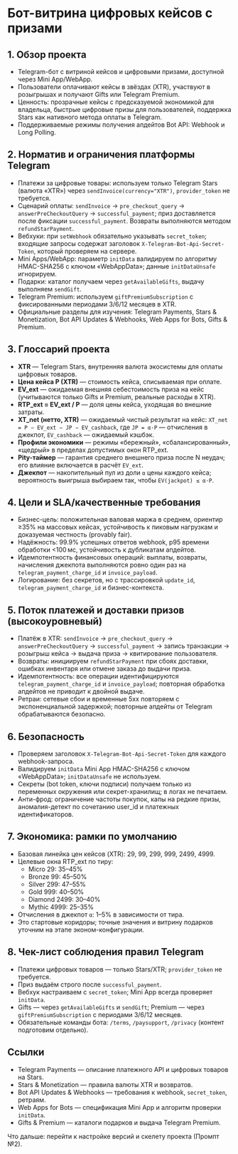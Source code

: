 # Бот-витрина цифровых кейсов с призами

## 1. Обзор проекта
- Telegram-бот с витриной кейсов и цифровыми призами, доступной через Mini App/WebApp.
- Пользователи оплачивают кейсы в звёздах (XTR), участвуют в розыгрышах и получают Gifts или Telegram Premium.
- Ценность: прозрачные кейсы с предсказуемой экономикой для владельца, быстрые цифровые призы для пользователей, поддержка Stars как нативного метода оплаты в Telegram.
- Поддерживаемые режимы получения апдейтов Bot API: Webhook и Long Polling.

## 2. Норматив и ограничения платформы Telegram
- Платежи за цифровые товары: используем только Telegram Stars (валюта «XTR») через `sendInvoice(currency="XTR")`, `provider_token` не требуется.
- Сценарий оплаты: `sendInvoice` → `pre_checkout_query` → `answerPreCheckoutQuery` → `successful_payment`; приз доставляется после фиксации `successful_payment`. Возвраты выполняются методом `refundStarPayment`.
- Вебхуки: при `setWebhook` обязательно указывать `secret_token`; входящие запросы содержат заголовок `X-Telegram-Bot-Api-Secret-Token`, который проверяем на сервере.
- Mini Apps/WebApp: параметр `initData` валидируем по алгоритму HMAC-SHA256 с ключом «WebAppData»; данные `initDataUnsafe` игнорируем.
- Подарки: каталог получаем через `getAvailableGifts`, выдачу выполняем `sendGift`.
- Telegram Premium: используем `giftPremiumSubscription` с фиксированными периодами 3/6/12 месяцев в XTR.
- Официальные разделы для изучения: Telegram Payments, Stars & Monetization, Bot API Updates & Webhooks, Web Apps for Bots, Gifts & Premium.

## 3. Глоссарий проекта
- **XTR** — Telegram Stars, внутренняя валюта экосистемы для оплаты цифровых товаров.
- **Цена кейса P (XTR)** — стоимость кейса, списываемая при оплате.
- **EV_ext** — ожидаемая внешняя себестоимость приза на кейс (учитываются только Gifts и Premium, реальные расходы в XTR).
- **RTP_ext = EV_ext / P** — доля цены кейса, уходящая во внешние затраты.
- **XT_net (нетто, XTR)** — ожидаемый чистый результат на кейс: `XT_net = P − EV_ext − JP − EV_cashback`, где `JP = α·P` — отчисления в джекпот, `EV_cashback` — ожидаемый кэшбэк.
- **Профили экономики** — режимы «бережный», «сбалансированный», «щедрый» в пределах допустимых окон RTP_ext.
- **Pity-таймер** — гарантия среднего внешнего приза после N неудач; его влияние включается в расчёт `EV_ext`.
- **Джекпот** — накопительный пул из доли `α` цены каждого кейса; вероятность выигрыша выбираем так, чтобы `EV(jackpot) ≤ α·P`.

## 4. Цели и SLA/качественные требования
- Бизнес-цель: положительная валовая маржа в среднем, ориентир ≥35% на массовых кейсах, устойчивость к пиковым нагрузкам и доказуемая честность (provably fair).
- Надёжность: 99.9% успешных ответов webhook, p95 времени обработки <100 мс, устойчивость к дубликатам апдейтов.
- Идемпотентность финансовых операций: выплаты, возвраты, начисления джекпота выполняются ровно один раз на `telegram_payment_charge_id` и `invoice_payload`.
- Логирование: без секретов, но с трассировкой `update_id`, `telegram_payment_charge_id` и бизнес-контекста.

## 5. Поток платежей и доставки призов (высокоуровневый)
- Платёж в XTR: `sendInvoice` → `pre_checkout_query` → `answerPreCheckoutQuery` → `successful_payment` → запись транзакции → розыгрыш кейса → выдача приза → квитирование пользователя.
- Возвраты: инициируем `refundStarPayment` при сбоях доставки, ошибках инвентаря или отмене заказа до выдачи приза.
- Идемпотентность: все операции идентифицируются `telegram_payment_charge_id` и `invoice_payload`; повторная обработка апдейтов не приводит к двойной выдаче.
- Ретраи: сетевые сбои и временные 5xx повторяем с экспоненциальной задержкой; повторные апдейты от Telegram обрабатываются безопасно.

## 6. Безопасность
- Проверяем заголовок `X-Telegram-Bot-Api-Secret-Token` для каждого webhook-запроса.
- Валидируем `initData` Mini App HMAC-SHA256 с ключом «WebAppData»; `initDataUnsafe` не используем.
- Секреты (bot token, ключи подписи) получаем только из переменных окружения или секрет-хранилищ; в логах не печатаем.
- Анти-фрод: ограничение частоты покупок, капы на редкие призы, аномалия-детект по сочетанию user_id и платежных идентификаторов.

## 7. Экономика: рамки по умолчанию
- Базовая линейка цен кейсов (XTR): 29, 99, 299, 999, 2499, 4999.
- Целевые окна RTP_ext по тиру:
  - Micro 29: 35–45%
  - Bronze 99: 45–50%
  - Silver 299: 47–55%
  - Gold 999: 40–50%
  - Diamond 2499: 30–40%
  - Mythic 4999: 25–35%
- Отчисления в джекпот `α`: 1–5% в зависимости от тира.
- Это стартовые коридоры; точные значения и витрину подарков уточним на этапе эконом-конфигурации.

## 8. Чек-лист соблюдения правил Telegram
- Платежи цифровых товаров — только Stars/XTR; `provider_token` не требуется.
- Приз выдаём строго после `successful_payment`.
- Вебхук настраиваем с `secret_token`; Mini App всегда проверяет `initData`.
- Gifts — через `getAvailableGifts` и `sendGift`; Premium — через `giftPremiumSubscription` с периодами 3/6/12 месяцев.
- Обязательные команды бота: `/terms`, `/paysupport`, `/privacy` (контент подготовим отдельно).

## Ссылки
- Telegram Payments — описание платежного API и цифровых товаров на Stars.
- Stars & Monetization — правила валюты XTR и возвратов.
- Bot API Updates & Webhooks — требования к webhook, `secret_token`, ретраям.
- Web Apps for Bots — спецификация Mini App и алгоритм проверки `initData`.
- Gifts & Premium — каталоги подарков и выдача Telegram Premium.

Что дальше: перейти к настройке версий и скелету проекта (Промпт №2).
